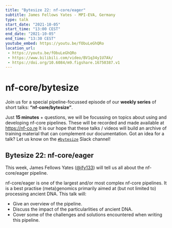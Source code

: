 ```yaml
---
title: "Bytesize 22: nf-core/eager"
subtitle: James Fellows Yates - MPI-EVA, Germany
type: talk
start_date: "2021-10-05"
start_time: "13:00 CEST"
end_date: "2021-10-05"
end_time: "13:30 CEST"
youtube_embed: https://youtu.be/fObuLeGhQRo
location_url:
 - https://youtu.be/fObuLeGhQRo
 - https://www.bilibili.com/video/BV1q34y1U7Ak/
 - https://doi.org/10.6084/m9.figshare.16750387.v1
---
```


# nf-core/bytesize

Join us for a special pipeline-focussed episode of our **weekly series** of short talks: **“nf-core/bytesize”**.

Just **15 minutes** + questions, we will be focussing on topics about using and developing nf-core pipelines.
These will be recorded and made available at <https://nf-co.re>
It is our hope that these talks / videos will build an archive of training material that can complement our documentation. Got an idea for a talk? Let us know on the [`#bytesize`](https://nfcore.slack.com/channels/bytesize) Slack channel!

## Bytesize 22: nf-core/eager

This week, James Fellows Yates ([@jfy133](https://github.com/jfy133/)) will tell us all about the nf-core/eager pipeline.

nf-core/eager is one of the largest and/or most complex nf-core pipelines. It is a best practise (meta)genomics primarily aimed at (but not limited to) processing ancient DNA. This talk will:
* Give an overview of the pipeline.
* Discuss the impact of the particularlities of ancient DNA.
* Cover some of the challenges and solutions encountered when writing this pipeline.

